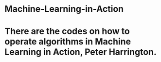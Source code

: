 # Machine-Learning-in-Action
# There are the codes on how to operate algorithms in Machine Learning in Action, Peter Harrington.
